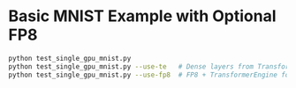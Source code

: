 # Basic MNIST Example with Optional FP8

```bash
python test_single_gpu_mnist.py
python test_single_gpu_mnist.py --use-te   # Dense layers from TransformerEngine
python test_single_gpu_mnist.py --use-fp8  # FP8 + TransformerEngine for Dense layers
```
